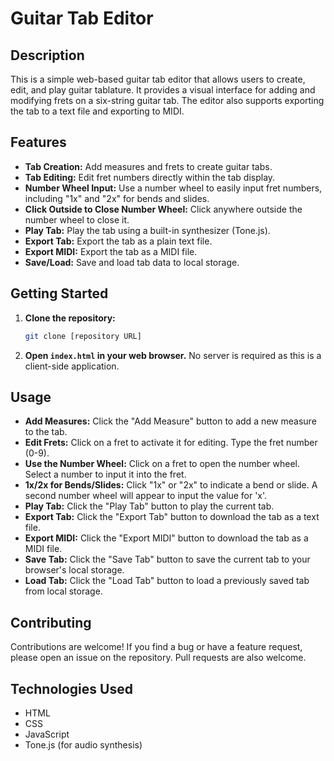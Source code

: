 # Guitar Tab Editor

## Description

This is a simple web-based guitar tab editor that allows users to create, edit, and play guitar tablature. It provides a visual interface for adding and modifying frets on a six-string guitar tab.  The editor also supports exporting the tab to a text file and exporting to MIDI.

## Features

*   **Tab Creation:** Add measures and frets to create guitar tabs.
*   **Tab Editing:**  Edit fret numbers directly within the tab display.
*   **Number Wheel Input:** Use a number wheel to easily input fret numbers, including "1x" and "2x" for bends and slides.
*   **Click Outside to Close Number Wheel:** Click anywhere outside the number wheel to close it.
*   **Play Tab:** Play the tab using a built-in synthesizer (Tone.js).
*   **Export Tab:** Export the tab as a plain text file.
*   **Export MIDI:** Export the tab as a MIDI file.
*   **Save/Load:** Save and load tab data to local storage.

## Getting Started

1.  **Clone the repository:**

    ```bash
    git clone [repository URL]
    ```

2.  **Open `index.html` in your web browser.**  No server is required as this is a client-side application.

## Usage

*   **Add Measures:** Click the "Add Measure" button to add a new measure to the tab.
*   **Edit Frets:** Click on a fret to activate it for editing.  Type the fret number (0-9).
*   **Use the Number Wheel:** Click on a fret to open the number wheel. Select a number to input it into the fret.
*   **1x/2x for Bends/Slides:** Click "1x" or "2x" to indicate a bend or slide. A second number wheel will appear to input the value for 'x'.
*   **Play Tab:** Click the "Play Tab" button to play the current tab.
*   **Export Tab:** Click the "Export Tab" button to download the tab as a text file.
*   **Export MIDI:** Click the "Export MIDI" button to download the tab as a MIDI file.
*   **Save Tab:** Click the "Save Tab" button to save the current tab to your browser's local storage.
*   **Load Tab:** Click the "Load Tab" button to load a previously saved tab from local storage.

## Contributing

Contributions are welcome!  If you find a bug or have a feature request, please open an issue on the repository.  Pull requests are also welcome.

## Technologies Used

*   HTML
*   CSS
*   JavaScript
*   Tone.js (for audio synthesis)
